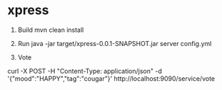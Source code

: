 xpress
======

1. Build
mvn clean install

2. Run
java -jar target/xpress-0.0.1-SNAPSHOT.jar server config.yml

3. Vote

curl -X POST -H "Content-Type: application/json" -d '{"mood":"HAPPY","tag":"cougar"}' http://localhost:9090/service/vote
